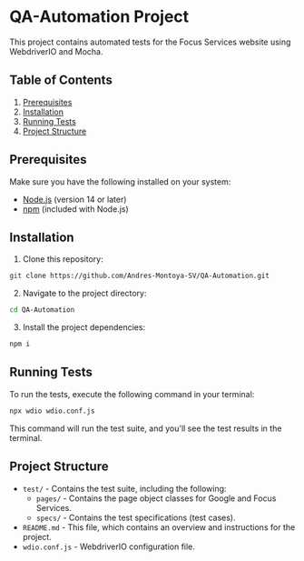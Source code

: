 # QA-Automation Project

This project contains automated tests for the Focus Services website using WebdriverIO and Mocha.

## Table of Contents

1. [Prerequisites](#prerequisites)
2. [Installation](#installation)
3. [Running Tests](#running-tests)
4. [Project Structure](#project-structure)

## Prerequisites

Make sure you have the following installed on your system:

- [Node.js](https://nodejs.org/en/download/) (version 14 or later)
- [npm](https://www.npmjs.com/get-npm) (included with Node.js)

## Installation

1. Clone this repository:
```bash
git clone https://github.com/Andres-Montoya-SV/QA-Automation.git
```

2. Navigate to the project directory:
```bash
cd QA-Automation
```


3. Install the project dependencies:
```bash
npm i
```


## Running Tests

To run the tests, execute the following command in your terminal:

```bash
npx wdio wdio.conf.js
```


This command will run the test suite, and you'll see the test results in the terminal.

## Project Structure

- `test/` - Contains the test suite, including the following:
  - `pages/` - Contains the page object classes for Google and Focus Services.
  - `specs/` - Contains the test specifications (test cases).
- `README.md` - This file, which contains an overview and instructions for the project.
- `wdio.conf.js` - WebdriverIO configuration file.

